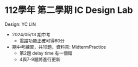 # 112學年 第二學期 IC Design Lab

Design: YC LIN

- 2024/05/13 期中考
  - 電路功能正確可得60分
- 期中考練習，共10題，資料夾: MidtermPractice
  - 第2題 delay time 有一個錯 
  - 4與7-9題將進行更新
